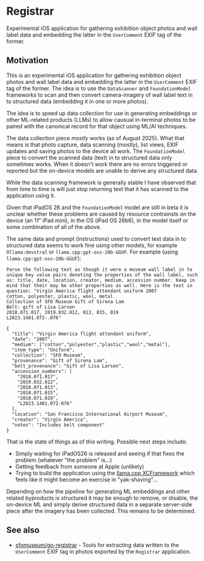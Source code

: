 # Registrar

Experimental iOS application for gathering exhibition object photos and wall label data and embedding the latter in the `UserComment` EXIF tag of the former.

## Motivation

This is an experimental iOS application for gathering exhibition object photos and wall label data and embedding the latter in the `UserComment` EXIF tag of the former. The idea is to use the `DataScanner` and `FoundationModel` frameworks to scan and then convert camera-imagery of wall label text in to structured data (embedding it in one or more photos).

The idea is to speed up data collection for use in generating embeddings or other ML-related products (LLMs) to allow causual in-terminal photos to be paired with the canonical record for that object using ML/AI techniques.

The data collection piece _mostly_ works (as of August 2025). What that means is that photo capture, data scanning (mostly), list views, EXIF updates and saving photos to the device all work. The `FoundationModel` piece to convert the scanned data (text) in to structured data only sometimes works. When it doesn't work there are no errors triggered or reported but the on-device models are unable to derive any structured data.

While the data scanning framework is generally stable I have observed that from time to time is will just stop returning text that it has scanned to the application using it.

Given that iPadOS 26 and the `FoundationModel` model are still in beta it is unclear whether these problems are caused by resource contrainsts on the device (an 11" iPad mini), in the OS (iPad OS 26b6), in the model itself or some combination of all of the above.

The same data and prompt (instructions) used to convert text data in to structured data seems to work fine using other models, for example `Ollama:devstral` or `llama.cpp:gpt-oss-20b-GGUF`. For example (using `llama.cpp:gpt-oss-20b-GGUF`):

```
Parse the following text as though it were a museum wall label in to unique key value pairs denoting the properties of the wall label, such as: title, date, location, creator, medium, accession number. Keep in mind that their may be other properties as well. Here is the text in question: "Virgin America flight attendant uniform 2007
cotton, polyester, plastic, wool, metal
Collection of SFO Museum Gift of Sirena Lam
Belt: gift of Lisa Larsen
2018.071.017, 2019.032.012, 013, 015, 019
L2023.1401.072-.076"

{
  "title": "Virgin America flight attendant uniform",
  "date": "2007",
  "medium": ["cotton","polyester","plastic","wool","metal"],
  "item_type": "Uniform",
  "collection": "SFO Museum",
  "provenance": "Gift of Sirena Lam",
  "belt_provenance": "Gift of Lisa Larsen",
  "accession_numbers": [
    "2018.071.017",
    "2019.032.012",
    "2018.071.013",
    "2018.071.015",
    "2018.071.019",
    "L2023.1401.072-076"
  ],
  "location": "San Francisco International Airport Museum",
  "creator": "Virgin America",
  "notes": "Includes belt component"
}
```

That is the state of things as of this writing. Possible next steps include:

* Simply waiting for iPadOS26 is released and seeing if that fixes the problem (whatever "the problem" is...)
* Getting feedback from someone at Apple (unlikely)
* Trying to build the application using the [llama.cpp XCFramework](https://github.com/ggml-org/llama.cpp?tab=readme-ov-file#xcframework) which feels like it might become an exercise in "yak-shaving"...

Depending on how the pipeline for generating ML embeddings and other related byproducts is structured it may be enough to remove, or disable, the on-device ML and simply derive structured data in a separate server-side piece after the imagery has been collected. This remains to be determined. 

## See also

* [sfomuseum/go-registrar](https://github.com/sfomuseum/go-registrar) - Tools for extracting data written to the `UserComment` EXIF tag in photos exported by the `Registrar` application.